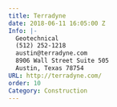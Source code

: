 ```yaml
---
title: Terradyne
date: 2018-06-11 16:05:00 Z
Info: |-
  Geotechnical
  (512) 252-1218
  austin@terradyne.com
  8906 Wall Street Suite 505
  Austin, Texas 78754
URL: http://terradyne.com/
order: 10
Category: Construction
---
```



